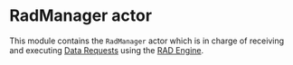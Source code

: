 # RadManager actor

This module contains the `RadManager` actor which is in charge of
receiving and executing [Data Requests] using the [RAD Engine].

[Data Requests]: https://docs.witnet.io/protocol/data-requests/overview/
[RAD Engine]: https://docs.witnet.io/protocol/data-requests/overview/#the-rad-engine
